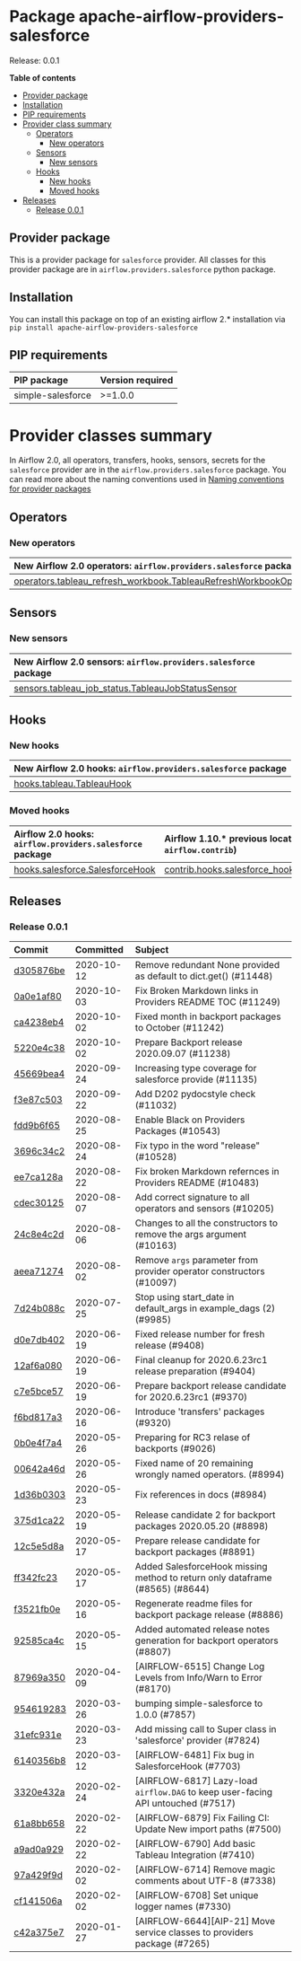 <!--
 Licensed to the Apache Software Foundation (ASF) under one
 or more contributor license agreements.  See the NOTICE file
 distributed with this work for additional information
 regarding copyright ownership.  The ASF licenses this file
 to you under the Apache License, Version 2.0 (the
 "License"); you may not use this file except in compliance
 with the License.  You may obtain a copy of the License at

   http://www.apache.org/licenses/LICENSE-2.0

 Unless required by applicable law or agreed to in writing,
 software distributed under the License is distributed on an
 "AS IS" BASIS, WITHOUT WARRANTIES OR CONDITIONS OF ANY
 KIND, either express or implied.  See the License for the
 specific language governing permissions and limitations
 under the License.
 -->


# Package apache-airflow-providers-salesforce

Release: 0.0.1

**Table of contents**

- [Provider package](#provider-package)
- [Installation](#installation)
- [PIP requirements](#pip-requirements)
- [Provider class summary](#provider-classes-summary)
    - [Operators](#operators)
        - [New operators](#new-operators)
    - [Sensors](#sensors)
        - [New sensors](#new-sensors)
    - [Hooks](#hooks)
        - [New hooks](#new-hooks)
        - [Moved hooks](#moved-hooks)
- [Releases](#releases)
    - [Release 0.0.1](#release-001)

## Provider package

This is a provider package for `salesforce` provider. All classes for this provider package
are in `airflow.providers.salesforce` python package.



## Installation

You can install this package on top of an existing airflow 2.* installation via
`pip install apache-airflow-providers-salesforce`

## PIP requirements

| PIP package       | Version required   |
|:------------------|:-------------------|
| simple-salesforce | &gt;=1.0.0            |

# Provider classes summary

In Airflow 2.0, all operators, transfers, hooks, sensors, secrets for the `salesforce` provider
are in the `airflow.providers.salesforce` package. You can read more about the naming conventions used
in [Naming conventions for provider packages](https://github.com/apache/airflow/blob/master/CONTRIBUTING.rst#naming-conventions-for-provider-packages)


## Operators


### New operators

| New Airflow 2.0 operators: `airflow.providers.salesforce` package                                                                                                                     |
|:--------------------------------------------------------------------------------------------------------------------------------------------------------------------------------------|
| [operators.tableau_refresh_workbook.TableauRefreshWorkbookOperator](https://github.com/apache/airflow/blob/master/airflow/providers/salesforce/operators/tableau_refresh_workbook.py) |



## Sensors


### New sensors

| New Airflow 2.0 sensors: `airflow.providers.salesforce` package                                                                                               |
|:--------------------------------------------------------------------------------------------------------------------------------------------------------------|
| [sensors.tableau_job_status.TableauJobStatusSensor](https://github.com/apache/airflow/blob/master/airflow/providers/salesforce/sensors/tableau_job_status.py) |



## Hooks


### New hooks

| New Airflow 2.0 hooks: `airflow.providers.salesforce` package                                                            |
|:-------------------------------------------------------------------------------------------------------------------------|
| [hooks.tableau.TableauHook](https://github.com/apache/airflow/blob/master/airflow/providers/salesforce/hooks/tableau.py) |


### Moved hooks

| Airflow 2.0 hooks: `airflow.providers.salesforce` package                                                                         | Airflow 1.10.* previous location (usually `airflow.contrib`)                                                                                 |
|:----------------------------------------------------------------------------------------------------------------------------------|:---------------------------------------------------------------------------------------------------------------------------------------------|
| [hooks.salesforce.SalesforceHook](https://github.com/apache/airflow/blob/master/airflow/providers/salesforce/hooks/salesforce.py) | [contrib.hooks.salesforce_hook.SalesforceHook](https://github.com/apache/airflow/blob/v1-10-stable/airflow/contrib/hooks/salesforce_hook.py) |



## Releases

### Release 0.0.1

| Commit                                                                                         | Committed   | Subject                                                                          |
|:-----------------------------------------------------------------------------------------------|:------------|:---------------------------------------------------------------------------------|
| [d305876be](https://github.com/apache/airflow/commit/d305876bee328287ff391a29cc1cd632468cc731) | 2020-10-12  | Remove redundant None provided as default to dict.get() (#11448)                 |
| [0a0e1af80](https://github.com/apache/airflow/commit/0a0e1af80038ef89974c3c8444461fe867945daa) | 2020-10-03  | Fix Broken Markdown links in Providers README TOC (#11249)                       |
| [ca4238eb4](https://github.com/apache/airflow/commit/ca4238eb4d9a2aef70eb641343f59ee706d27d13) | 2020-10-02  | Fixed month in backport packages to October (#11242)                             |
| [5220e4c38](https://github.com/apache/airflow/commit/5220e4c3848a2d2c81c266ef939709df9ce581c5) | 2020-10-02  | Prepare Backport release 2020.09.07 (#11238)                                     |
| [45669bea4](https://github.com/apache/airflow/commit/45669bea4f690021b69a7d2afa8be9567ae0c49d) | 2020-09-24  | Increasing type coverage for salesforce provide (#11135)                         |
| [f3e87c503](https://github.com/apache/airflow/commit/f3e87c503081a3085dff6c7352640d7f08beb5bc) | 2020-09-22  | Add D202 pydocstyle check (#11032)                                               |
| [fdd9b6f65](https://github.com/apache/airflow/commit/fdd9b6f65b608c516b8a062b058972d9a45ec9e3) | 2020-08-25  | Enable Black on Providers Packages (#10543)                                      |
| [3696c34c2](https://github.com/apache/airflow/commit/3696c34c28c6bc7b442deab999d9ecba24ed0e34) | 2020-08-24  | Fix typo in the word &#34;release&#34; (#10528)                                          |
| [ee7ca128a](https://github.com/apache/airflow/commit/ee7ca128a17937313566f2badb6cc569c614db94) | 2020-08-22  | Fix broken Markdown refernces in Providers README (#10483)                       |
| [cdec30125](https://github.com/apache/airflow/commit/cdec3012542b45d23a05f62d69110944ba542e2a) | 2020-08-07  | Add correct signature to all operators and sensors (#10205)                      |
| [24c8e4c2d](https://github.com/apache/airflow/commit/24c8e4c2d6e359ecc2c7d6275dccc68de4a82832) | 2020-08-06  | Changes to all the constructors to remove the args argument (#10163)             |
| [aeea71274](https://github.com/apache/airflow/commit/aeea71274d4527ff2351102e94aa38bda6099e7f) | 2020-08-02  | Remove `args` parameter from provider operator constructors (#10097)             |
| [7d24b088c](https://github.com/apache/airflow/commit/7d24b088cd736cfa18f9214e4c9d6ce2d5865f3d) | 2020-07-25  | Stop using start_date in default_args in example_dags (2) (#9985)                |
| [d0e7db402](https://github.com/apache/airflow/commit/d0e7db4024806af35e3c9a2cae460fdeedd4d2ec) | 2020-06-19  | Fixed release number for fresh release (#9408)                                   |
| [12af6a080](https://github.com/apache/airflow/commit/12af6a08009b8776e00d8a0aab92363eb8c4e8b1) | 2020-06-19  | Final cleanup for 2020.6.23rc1 release preparation (#9404)                       |
| [c7e5bce57](https://github.com/apache/airflow/commit/c7e5bce57fe7f51cefce4f8a41ce408ac5675d13) | 2020-06-19  | Prepare backport release candidate for 2020.6.23rc1 (#9370)                      |
| [f6bd817a3](https://github.com/apache/airflow/commit/f6bd817a3aac0a16430fc2e3d59c1f17a69a15ac) | 2020-06-16  | Introduce &#39;transfers&#39; packages (#9320)                                           |
| [0b0e4f7a4](https://github.com/apache/airflow/commit/0b0e4f7a4cceff3efe15161fb40b984782760a34) | 2020-05-26  | Preparing for RC3 relase of backports (#9026)                                    |
| [00642a46d](https://github.com/apache/airflow/commit/00642a46d019870c4decb3d0e47c01d6a25cb88c) | 2020-05-26  | Fixed name of 20 remaining wrongly named operators. (#8994)                      |
| [1d36b0303](https://github.com/apache/airflow/commit/1d36b0303b8632fce6de78ca4e782ae26ee06fea) | 2020-05-23  | Fix references in docs (#8984)                                                   |
| [375d1ca22](https://github.com/apache/airflow/commit/375d1ca229464617780623c61c6e8a1bf570c87f) | 2020-05-19  | Release candidate 2 for backport packages 2020.05.20 (#8898)                     |
| [12c5e5d8a](https://github.com/apache/airflow/commit/12c5e5d8ae25fa633efe63ccf4db389e2b796d79) | 2020-05-17  | Prepare release candidate for backport packages (#8891)                          |
| [ff342fc23](https://github.com/apache/airflow/commit/ff342fc230982dc5d88acfd5e5eab75187256b58) | 2020-05-17  | Added SalesforceHook missing method to return only dataframe (#8565) (#8644)     |
| [f3521fb0e](https://github.com/apache/airflow/commit/f3521fb0e36733d8bd356123e56a453fd37a6dca) | 2020-05-16  | Regenerate readme files for backport package release (#8886)                     |
| [92585ca4c](https://github.com/apache/airflow/commit/92585ca4cb375ac879f4ab331b3a063106eb7b92) | 2020-05-15  | Added automated release notes generation for backport operators (#8807)          |
| [87969a350](https://github.com/apache/airflow/commit/87969a350ddd41e9e77776af6d780b31e363eaca) | 2020-04-09  | [AIRFLOW-6515] Change Log Levels from Info/Warn to Error (#8170)                 |
| [954619283](https://github.com/apache/airflow/commit/95461928365f255c79ab4a164ce60d8eebea29d7) | 2020-03-26  | bumping simple-salesforce to 1.0.0 (#7857)                                       |
| [31efc931e](https://github.com/apache/airflow/commit/31efc931e32841b7da8decd576cafa1e5a6f6d95) | 2020-03-23  | Add missing call to Super class in &#39;salesforce&#39; provider (#7824)                 |
| [6140356b8](https://github.com/apache/airflow/commit/6140356b80f68906e89ccf46941a949bdc4d43fa) | 2020-03-12  | [AIRFLOW-6481] Fix bug in SalesforceHook (#7703)                                 |
| [3320e432a](https://github.com/apache/airflow/commit/3320e432a129476dbc1c55be3b3faa3326a635bc) | 2020-02-24  | [AIRFLOW-6817] Lazy-load `airflow.DAG` to keep user-facing API untouched (#7517) |
| [61a8bb658](https://github.com/apache/airflow/commit/61a8bb65818521ccbb846e647103535b3e36b26d) | 2020-02-22  | [AIRFLOW-6879] Fix Failing CI: Update New import paths (#7500)                   |
| [a9ad0a929](https://github.com/apache/airflow/commit/a9ad0a929851b6912e0bb8551f1ff80b50281944) | 2020-02-22  | [AIRFLOW-6790] Add basic Tableau Integration (#7410)                             |
| [97a429f9d](https://github.com/apache/airflow/commit/97a429f9d0cf740c5698060ad55f11e93cb57b55) | 2020-02-02  | [AIRFLOW-6714] Remove magic comments about UTF-8 (#7338)                         |
| [cf141506a](https://github.com/apache/airflow/commit/cf141506a25dbba279b85500d781f7e056540721) | 2020-02-02  | [AIRFLOW-6708] Set unique logger names (#7330)                                   |
| [c42a375e7](https://github.com/apache/airflow/commit/c42a375e799e5adb3f9536616372dc90ff47e6c8) | 2020-01-27  | [AIRFLOW-6644][AIP-21] Move service classes to providers package (#7265)         |

